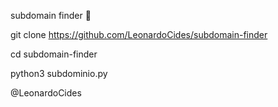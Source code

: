 subdomain finder 🔎

git clone https://github.com/LeonardoCides/subdomain-finder

cd subdomain-finder

python3 subdominio.py

@LeonardoCides
